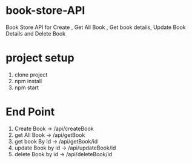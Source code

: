 # book-store-API
Book Store API for Create , Get All Book , Get book details, Update Book Details and Delete Book


# project setup
1. clone project
2. npm install
3. npm start


# End Point 
1. Create Book -> /api/createBook
2. get All Book -> /api/getBook
3. get book By Id -> /api/getBook/id
4. update Book by id -> /api/updateBook/id
5. delete Book by id -> /api/deleteBook/id
